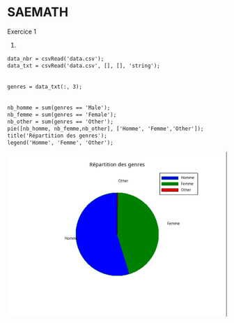 # SAEMATH

Exercice 1

1)

```
data_nbr = csvRead('data.csv');
data_txt = csvRead('data.csv', [], [], 'string');


genres = data_txt(:, 3);


nb_homme = sum(genres == 'Male');
nb_femme = sum(genres == 'Female');
nb_other = sum(genres == 'Other');
pie([nb_homme, nb_femme,nb_other], ['Homme', 'Femme','Other']);
title('Répartition des genres');
legend('Homme', 'Femme', 'Other');
```

![alt text](./Images/Ex1_1.png)



